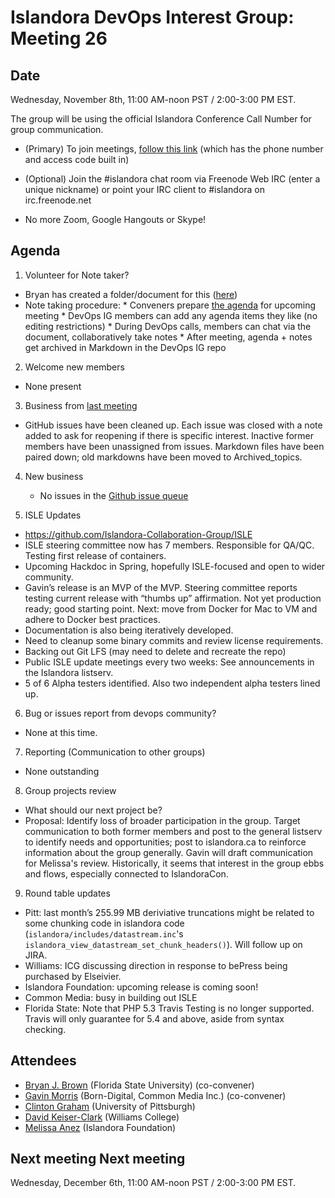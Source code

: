 # Islandora DevOps Interest Group: Meeting 26

## Date
Wednesday, November 8th, 11:00 AM-noon PST / 2:00-3:00 PM EST.

The group will be using the official Islandora Conference Call Number for group communication.

* (Primary) To join meetings, [follow this link](https://www.freeconferencecallhd.com/webrtc?phone=(641)%20715-3570&access_code=304589) (which has the phone number and access code built in)

* (Optional) Join the #islandora chat room via Freenode Web IRC (enter a unique nickname) or point your IRC client to #islandora on irc.freenode.net

* No more Zoom, Google Hangouts or Skype!

## Agenda
1. Volunteer for Note taker?
  * Bryan has created a folder/document for this ([here](http://bit.ly/devops-agenda))
  * Note taking procedure:
        * Conveners prepare [the agenda](http://bit.ly/devops-agenda) for upcoming meeting
        * DevOps IG members can add any agenda items they like (no editing restrictions)
        * During DevOps calls, members can chat via the document, collaboratively take notes
        * After meeting, agenda + notes get archived in Markdown in the DevOps IG repo

2. Welcome new members
 * None present

3. Business from [last meeting](https://github.com/islandora-interest-groups/Islandora-DevOps-Interest-Group/blob/main/meetings/25.md)
 * GitHub issues have been cleaned up.  Each issue was closed with a note added to ask for reopening if there is specific interest.  Inactive former members have been unassigned from issues.  Markdown files have been paired down; old markdowns have been moved to Archived_topics.

4. New business
   * No issues in the [Github issue queue](https://github.com/islandora-interest-groups/Islandora-DevOps-Interest-Group/issues)

5. ISLE Updates
  * https://github.com/Islandora-Collaboration-Group/ISLE
  * ISLE steering committee now has 7 members.  Responsible for QA/QC.  Testing first release of containers.
  * Upcoming Hackdoc in Spring, hopefully ISLE-focused and open to wider community.
  * Gavin’s release is an MVP of the MVP.  Steering committee reports testing current release with “thumbs up” affirmation.  Not yet production ready; good starting point.  Next: move from Docker for Mac to VM and adhere to Docker best practices.
  * Documentation is also being iteratively developed.
  * Need to cleanup some binary commits and review license requirements.
  * Backing out Git LFS (may need to delete and recreate the repo)
  * Public ISLE update meetings every two weeks:  See announcements in the Islandora listserv.
  * 5 of 6 Alpha testers identified.  Also two independent alpha testers lined up.

6. Bug or issues report from devops community?
  * None at this time.

7. Reporting (Communication to other groups)
  * None outstanding

8. Group projects review
  * What should our next project be?
  * Proposal: Identify loss of broader participation in the group. Target communication to both former members and post to the general listserv to identify needs and opportunities; post to islandora.ca to reinforce information about the group generally.  Gavin will draft communication for Melissa's review.  Historically, it seems that interest in the group ebbs and flows, especially connected to IslandoraCon.
  
9. Round table updates
  * Pitt: last month’s 255.99 MB deriviative truncations might be related to some chunking code in islandora code (`islandora/includes/datastream.inc`'s `islandora_view_datastream_set_chunk_headers()`).  Will follow up on JIRA.
  * Williams: ICG discussing direction in response to bePress being purchased by Elseivier.
  * Islandora Foundation: upcoming release is coming soon!
  * Common Media: busy in building out ISLE
  * Florida State: Note that PHP 5.3 Travis Testing is no longer supported.  Travis will only guarantee for 5.4 and above, aside from syntax checking.

## Attendees
* [Bryan J. Brown](https://github.com/bryjbrown) (Florida State University) (co-convener)
* [Gavin Morris](https://github.com/g7morris) (Born-Digital, Common Media Inc.) (co-convener)
* [Clinton Graham](https://github.com/ctgraham) (University of Pittsburgh)
* [David Keiser-Clark](https://github.com/dwk2) (Williams College)
* [Melissa Anez](https://github.com/manez) (Islandora Foundation)

## Next meeting Next meeting
Wednesday, December 6th, 11:00 AM-noon PST / 2:00-3:00 PM EST.

